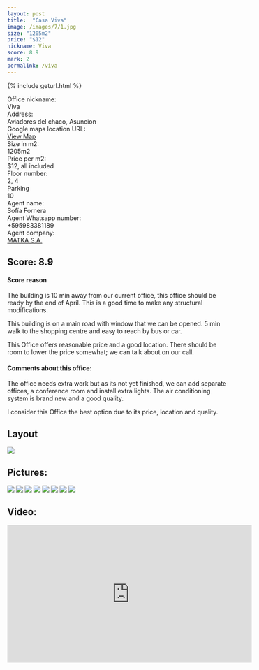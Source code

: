 ```yaml
---
layout: post
title:  "Casa Viva"
image: /images/7/1.jpg
size: "1205m2"
price: "$12"
nickname: Viva
score: 8.9
mark: 2
permalink: /viva
---
```

{% include geturl.html %}
<div class="office-info-grid">
    <div>Office nickname:</div>
    <div>Viva</div>
    <div>Address:</div>
    <div>Aviadores del chaco, Asuncion</div>
    <div>Google maps location URL:</div>
    <div><a href="https://g.page/WTCAsuncion?share" target="_blank" rel="noopener noreferrer">View Map</a></div>
    <div>Size in m2:</div>
    <div>1205m2</div>
    <div>Price per m2:</div>
    <div>$12, all included</div>
    <div>Floor number:</div>
    <div>2, 4</div>
    <div>Parking</div>
    <div>10</div>
    <div>Agent name:</div>
    <div>Sofía Fornera</div>
    <div>Agent Whatsapp number:</div>
    <div>+595983381189</div>
    <div>Agent company:</div>
    <div><a href="" target="_blank" rel="noopener noreferrer">MATKA S.A.</a></div>
</div>
</div>

## Score: 8.9

#### Score reason

The building is 10 min away from our current office, this office should be ready by the end of April. This is a good time to make any structural modifications.

This building is on a main road with window that we can be opened. 5 min walk to the shopping centre and easy to reach by bus or car.

This Office offers reasonable price and a good location. There should be room to lower the price somewhat; we can talk about on our call.


#### Comments about this office:

The office needs extra work but as its not yet finished, we can add separate offices, a conference room and install extra lights. The air conditioning system is brand new and a good quality.

I consider this Office the best option due to its price, location and quality.

## Layout

<img src="{{ '/images/7/8.jpg' | prepend: SourceUrl }}">

## Pictures:

<img src="{{ '/images/7/0.jpg' | prepend: SourceUrl }}">

<img src="{{ '/images/7/1.jpg' | prepend: SourceUrl }}">

<img src="{{ '/images/7/2.jpg' | prepend: SourceUrl }}">

<img src="{{ '/images/7/3.jpg' | prepend: SourceUrl }}">

<img src="{{ '/images/7/4.jpg' | prepend: SourceUrl }}">

<img src="{{ '/images/7/5.jpg' | prepend: SourceUrl }}">

<img src="{{ '/images/7/6.jpg' | prepend: SourceUrl }}">

<img src="{{ '/images/7/7.jpg' | prepend: SourceUrl }}">


## Video:

<iframe width="560" height="315" src="https://www.youtube.com/embed/sTHvdJ8Mvcc" frameborder="0" allow="accelerometer; autoplay; clipboard-write; encrypted-media; gyroscope; picture-in-picture" allowfullscreen></iframe>